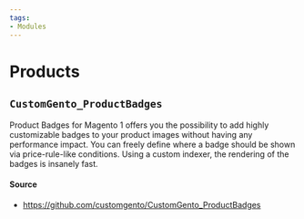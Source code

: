 ```yaml
---
tags:
- Modules
---
```


# Products

## `CustomGento_ProductBadges`
Product Badges for Magento 1 offers you the possibility to add highly customizable badges to your product images without having any performance impact. You can freely define where a badge should be shown via price-rule-like conditions. Using a custom indexer, the rendering of the badges is insanely fast.

#### Source
- https://github.com/customgento/CustomGento_ProductBadges
